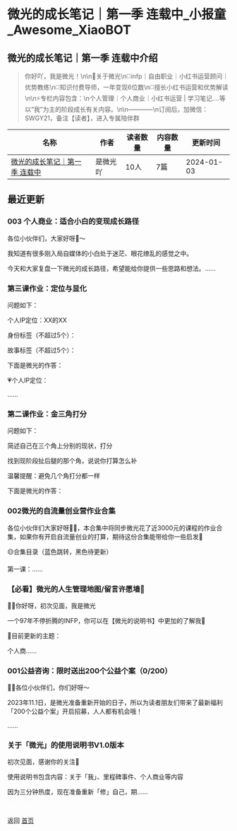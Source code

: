 # 微光的成长笔记｜第一季  连载中_小报童_Awesome_XiaoBOT

## 微光的成长笔记｜第一季  连载中介绍
> 你好吖，我是微光！\n\n🍃关于微光\n◻️infp｜自由职业｜小红书运营顾问｜优势教练\n◻️知识付费导师，一年变现6位数\n◻️擅长小红书运营和优势解读\n\n⚡️专栏内容包含：\n个人管理｜个人商业｜小红书运营 | 学习笔记....等以“我”为主的阶段成长有关内容。\n\n————\n订阅后，加微信：SWGY21，备注【读者】，进入专属陪伴群  
  


|名称|作者|读者数量|内容数量|更新时间|
|---|---|---|---|---|
|[微光的成长笔记｜第一季  连载中](https://xiaobot.net/p/SWGY-88?refer=0b133df9-27dc-423b-8101-639049001c13)|是微光吖|10人|7篇|2024-01-03|

## 最近更新
### 003 个人商业：适合小白的变现成长路径

各位小伙伴们，大家好呀👋～

我知道有很多刚入局自媒体的小白处于迷茫、眼花缭乱的感觉之中。

今天和大家复盘一下微光的成长路径，希望能给你提供一些思路和想法。......

### 第三课作业：定位与显化

问题如下：

个人IP定位：XX的XX

身份标签（不超过5个）：

故事标签（不超过5个）：

下面是微光的作答：

💗个人IP定位：

......

### 第二课作业：金三角打分

问题如下：

简述自己在三个角上分别的现状，打分

找到现阶段扯后腿的那个角，说说你打算怎么补

温馨提醒：避免几个角打分都一样

下面是微光的作答：

### 002微光的自流量创业营作业合集

各位小伙伴们大家好呀👋🏻，本合集中将同步微光花了近3000元的课程的作业合集，如果你有开启自流量创业的打算，期待这份合集能带给你一些启发💖

🟡合集目录（蓝色跳转，黑色待更新）

第一课：......

### 【必看】微光的人生管理地图/留言许愿墙💖

👋🏻你好呀，初次见面，我是微光

一个97年不停折腾的INFP，你可以在【微光的说明书】中更加的了解我🌱

💖目前更新的主题：

个人商......

### 001公益咨询：限时送出200个公益个案（0/200）

👋🏻各位小伙伴们，你们好呀～

2023年11.1日，是微光准备重新开始的日子，所以为读者朋友们带来了最新福利「200个公益个案」开启招募，人人都有机会哦！

......

### 关于「微光」的使用说明书V1.0版本

初次见面，感谢你的关注💖

使用说明书包含内容：关于「我」、里程碑事件、个人商业等内容

因为三分钟热度，现在准备重新「修」自己，期......


<a href="https://github.com/Reno9527/awesome-xiaobot" style="color: white; text-decoration: none;">awesome-xiaobot</a>

返回 [首页](../README.md)
